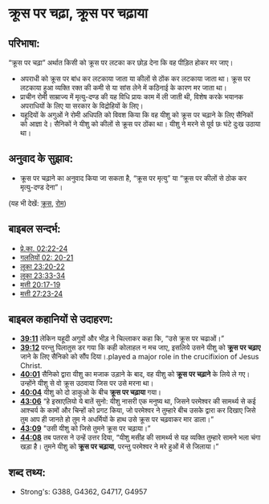 # क्रूस पर चढ़ा, क्रूस पर चढ़ाया #

## परिभाषा: ##

“क्रूस पर चढ़ा” अर्थात किसी को क्रूस पर लटका कर छोड़ देना कि वह पीड़ित होकर मर जाए।
 
* अपराधी को क्रूस पर बांध कर लटकाया जाता या कीलों से ठोंक कर लटकाया जाता था। क्रूस पर लटकाया हुआ व्यक्ति रक्त की कमी से या सांस लेने में कठिनाई के कारण मर जाता था।
* प्राचीन रोमी साम्राज्य में मृत्यु-दण्ड की यह विधि प्रायः काम में ली जाती थी, विशेष करके भयानक अपराधियों के लिए या सरकार के विद्रोहियों के लिए।
* यहूदियों के अगुओं ने रोमी अधिपति को विवश किया कि वह यीशु को क्रूस पर चढ़ाने के लिए सैनिकों को आज्ञा दे। सैनिकों ने यीशु को कीलों से क्रूस पर ठोंका था। यीशु ने मरने से पूर्व छः घंटे दुःख उठाया था।

## अनुवाद के सुझाव: ##

* क्रूस पर चढ़ाने का अनुवाद किया जा सकता है, “क्रूस पर मृत्यु” या “क्रूस पर कीलों से ठोक कर मृत्यु-दण्ड देना”।

(यह भी देखें: [क्रूस](../kt/cross.md), [रोम](../names/rome.md))

## बाइबल सन्दर्भ: ##

* [प्रे.का. 02:22-24](rc://hi/tn/help/act/02/22)
* [गलतियों 02: 20-21](rc://hi/tn/help/gal/02/20)
* [लूका 23:20-22](rc://hi/tn/help/luk/23/20)
* [लूका 23:33-34](rc://hi/tn/help/luk/23/33)
* [मत्ती 20:17-19](rc://hi/tn/help/mat/20/17)
* [मत्ती 27:23-24](rc://hi/tn/help/mat/27/23)

## बाइबल कहानियों से उदाहरण: ##

* __[39:11](rc://hi/tn/help/obs/39/11)__ लेकिन यहूदी अगुवों और भीड़ ने चिल्लाकर कहा कि, “उसे क्रूस पर चढाओं।” 
* __[39:12](rc://hi/tn/help/obs/39/12)__ परन्तु पिलातुस डर गया कि कही कोलाहल न मच जाए, इसलिये उसने यीशु को __क्रूस पर चढ़ाए__ जाने के लिए सैनिको को सौंप दिया।.played a major role in the crucifixion of Jesus Christ.
* __[40:01](rc://hi/tn/help/obs/40/01)__ सैनिको द्वारा यीशु का मजाक उड़ाने के बाद, वह यीशु को __क्रूस पर चढ़ाने__ के लिये ले गए। उन्होंने यीशु से वो क्रूस उठवाया जिस पर उसे मरना था।
* __[40:04](rc://hi/tn/help/obs/40/04)__ यीशु को दो डाकुओ के बीच __क्रूस पर चढ़ाया__ गया।
* __[43:06](rc://hi/tn/help/obs/43/06)__ “हे इस्राएलियो ये बातें सुनो: यीशु नासरी एक मनुष्य था, जिसने परमेश्वर की सामर्थ्य से कई आश्चर्य के कामों और चिन्हों को प्रगट किया, जो परमेश्वर ने तुम्हारे बीच उसके द्वारा कर दिखाए जिसे तुम आप ही जानते हो तुम ने अधर्मियों के हाथ उसे क्रूस पर चढ़वाकर मार डाला।” 
* __[43:09](rc://hi/tn/help/obs/43/09)__ "उसी यीशु को जिसे तुमने क्रूस पर चढ़ाया।”
* __[44:08](rc://hi/tn/help/obs/44/08)__ तब पतरस ने उन्हें उत्तर दिया, “यीशु मसीह की सामर्थ्य से यह व्यक्ति तुम्हारे सामने भला चंगा खड़ा है। तुमने यीशु को __क्रूस पर चढ़ाया__, परन्तु परमेश्वर ने मरे हुओं में से जिलाया।”


## शब्द तथ्य: ##

* Strong's: G388, G4362, G4717, G4957
